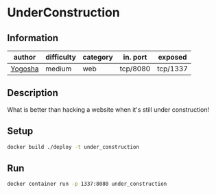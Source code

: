 # UnderConstruction

## Information
| author                          | difficulty | category | in. port | exposed  |
|---------------------------------|------------|----------|----------|----------|
| [Yogosha](https://yogosha.com/) | medium     | web      | tcp/8080 | tcp/1337 |

## Description
What is better than hacking a website when it's still under construction!

## Setup
```bash
docker build ./deploy -t under_construction
```

## Run
```bash
docker container run -p 1337:8080 under_construction
```